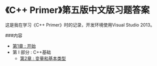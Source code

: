 # 《C++ Primer》第五版中文版习题答案
这是我在学习《C++ Primer》时的记录，开发环境使用Visual Studio 2013。

###内容 
- [第1章 : 开始](ch01/README.md)
- 第 I 部分 : C++基础
	- [第2章 : 变量和基本类型](ch02/README.md)




